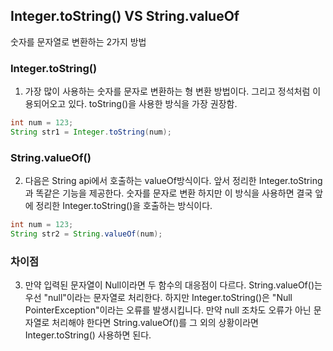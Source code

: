 ## Integer.toString() VS String.valueOf
숫자를 문자열로 변환하는 2가지 방법

### Integer.toString()
1. 가장 많이 사용하는 숫자를 문자로 변환하는 형 변환 방법이다. 그리고 정석처럼 이용되어오고 있다. toString()을 사용한 방식을 가장 권장함.
```java
int num = 123;
String str1 = Integer.toString(num);
```

### String.valueOf()
2. 다음은 String api에서 호출하는 valueOf방식이다. 앞서 정리한 Integer.toString과 똑같은 기능을 제공한다. 숫자를 문자로 변환 하지만 이 방식을 사용하면 결국 앞에 정리한 Integer.toString()을 호출하는 방식이다.
```java
int num = 123;
String str2 = String.valueOf(num);
```

### 차이점
3. 만약 입력된 문자열이 Null이라면 두 함수의 대응점이 다르다. String.valueOf()는 우선 "null"이라는 문자열로 처리한다. 하지만 Integer.toString()은 "Null PointerException"이라는 오류를 발생시킵니다. 만약 null 조차도 오류가 아닌 문자열로 처리해야 한다면 String.valueOf()를 그 외의 상황이라면 Integer.toString() 사용하면 된다.